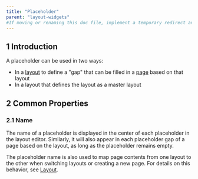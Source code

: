 ```yaml
---
title: "Placeholder"
parent: "layout-widgets"
#If moving or renaming this doc file, implement a temporary redirect and let the respective team know they should update the URL in the product. See Mapping to Products for more details.
---
```


## 1 Introduction

A placeholder can be used in two ways:

* In a [layout](layout) to define a "gap" that can be filled in a [page](page) based on that layout
* In a layout that defines the layout as a master layout

## 2 Common Properties

### 2.1 Name

The name of a placeholder is displayed in the center of each placeholder in the layout editor. Similarly, it will also appear in each placeholder gap of a page based on the layout, as long as the placeholder remains empty. 

The placeholder name is also used to map page contents from one layout to the other when switching layouts or creating a new page. For details on this behavior, see [Layout](layout). 
